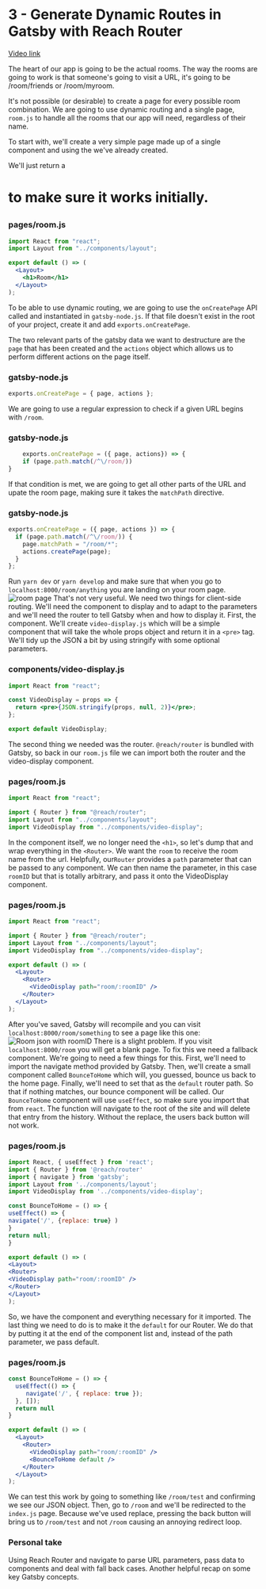 # 3 - Generate Dynamic Routes in Gatsby with Reach Router

[Video link](https://egghead.io/lessons/gatsby-create-a-react-form-in-gatsby)

The heart of our app is going to be the actual rooms. The way the rooms are going to work is that someone's going to visit a URL, it's going to be /room/friends or /room/myroom.

It's not possible (or desirable) to create a page for every possible room combination. We are going to use dynamic routing and a single page, `room.js` to handle all the rooms that our app will need, regardless of their name.

To start with, we'll create a very simple page made up of a single component and using the <Layout> we've already created.

We'll just return a <h1> to make sure it works initially.

### pages/room.js

```jsx
import React from "react";
import Layout from "../components/layout";

export default () => (
  <Layout>
    <h1>Room</h1>
  </Layout>
);
```

To be able to use dynamic routing, we are going to use the `onCreatePage` API called and instantiated in `gatsby-node.js`. If that file doesn't exist in the root of your project, create it and add `exports.onCreatePage`.

The two relevant parts of the gatsby data we want to destructure are the `page` that has been created and the `actions` object which allows us to perform different actions on the page itself.

### gatsby-node.js

```jsx
exports.onCreatePage = { page, actions };
```

We are going to use a regular expression to check if a given URL begins with `/room`.

### gatsby-node.js

```jsx
    exports.onCreatePage = ({ page, actions}) => {
    if (page.path.match(/^\/room/))
}
```

If that condition is met, we are going to get all other parts of the URL and upate the room page, making sure it takes the `matchPath` directive.

### gatsby-node.js

```jsx
exports.onCreatePage = ({ page, actions }) => {
  if (page.path.match(/^\/room/)) {
    page.matchPath = "/room/*";
    actions.createPage(page);
  }
};
```

Run `yarn dev` or `yarn develop` and make sure that when you go to `localhost:8000/room/anything` you are landing on your room page.
![room page](https://res.cloudinary.com/dg3gyk0gu/image/upload/v1576277267/transcript-images/gatsby-generate-dynamic-routes-in-gatsby-with-reach-router-room-page.jpg)
That's not very useful. We need two things for client-side routing. We'll need the component to display and to adapt to the parameters and we'll need the router to tell Gatsby when and how to display it.
First, the component. We'll create `video-display.js` which will be a simple component that will take the whole props object and return it in a `<pre>` tag. We'll tidy up the JSON a bit by using stringify with some optional parameters.

### components/video-display.js

```jsx
import React from "react";

const VideoDisplay = props => {
  return <pre>{JSON.stringify(props, null, 2)}</pre>;
};

export default VideoDisplay;
```

The second thing we needed was the router. `@reach/router` is bundled with Gatsby, so back in our `room.js` file we can import both the router and the video-display component.

### pages/room.js

```jsx
import React from "react";

import { Router } from "@reach/router";
import Layout from "../components/layout";
import VideoDisplay from "../components/video-display";
```

In the component itself, we no longer need the `<h1>`, so let's dump that and wrap everything in the `<Router>`.
We want the `room` to receive the room name from the url. Helpfully, our`Router` provides a `path` parameter that can be passed to any component. We can then name the parameter, in this case `roomID` but that is totally arbitrary, and pass it onto the VideoDisplay component.

### pages/room.js

```jsx
import React from "react";

import { Router } from "@reach/router";
import Layout from "../components/layout";
import VideoDisplay from "../components/video-display";

export default () => (
  <Layout>
    <Router>
      <VideoDisplay path="room/:roomID" />
    </Router>
  </Layout>
);
```

After you've saved, Gatsby will recompile and you can visit `localhost:8000/room/something` to see a page like this one:
![Room json with roomID](https://res.cloudinary.com/dg3gyk0gu/image/upload/v1576277267/transcript-images/gatsby-generate-dynamic-routes-in-gatsby-with-reach-router-room-json-with-roomID.jpg)
There is a slight problem. If you visit `localhost:8000/room` you will get a blank page. To fix this we need a fallback component.
We're going to need a few things for this. First, we'll need to import the navigate method provided by Gatsby. Then, we'll create a small component called `BounceToHome` which will, you guessed, bounce us back to the home page. Finally, we'll need to set that as the `default` router path. So that if nothing matches, our bounce component will be called.
Our `BounceToHome` component will use `useEffect`, so make sure you import that from `react`.
The function will navigate to the root of the site and will delete that entry from the history. Without the replace, the users back button will not work.

### pages/room.js

```jsx
import React, { useEffect } from 'react';
import { Router } from '@reach/router'
import { navigate } from 'gatsby';
import Layout from '../components/layout';
import VideoDisplay from '../components/video-display';

const BounceToHome = () => {
useEffect() => {
navigate('/', {replace: true} )
}
return null;
}

export default () => (
<Layout>
<Router>
<VideoDisplay path="room/:roomID" />
</Router>
</Layout>
);

````
So, we have the component and everything necessary for it imported. The last thing we need to do is to make it the `default` for our Router. We do that by putting it at the end of the component list and, instead of the path parameter, we pass default.

### pages/room.js

```jsx
const BounceToHome = () => {
  useEffect(() => {
     navigate('/', { replace: true });
  }, []);
  return null
}

export default () => (
  <Layout>
    <Router>
      <VideoDisplay path="room/:roomID" />
      <BounceToHome default />
    </Router>
  </Layout>
);
````

We can test this work by going to something like `/room/test` and confirming we see our JSON object. Then, go to `/room` and we'll be redirected to the `index.js` page. Because we've used replace, pressing the back button will bring us to `/room/test` and not `/room` causing an annoying redirect loop.

### Personal take

Using Reach Router and navigate to parse URL parameters, pass data to components and deal with fall back cases. Another helpful recap on some key Gatsby concepts.
